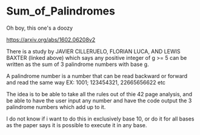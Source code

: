 # Sum_of_Palindromes

Oh boy, this one's a doozy

https://arxiv.org/abs/1602.06208v2

There is a study by JAVIER CILLERUELO, FLORIAN LUCA, AND LEWIS BAXTER (linked above) which says any positive integer of g >= 5 can be written as the sum of 3 palindrome numbers with base g.

A palindrome number is a number that can be read backward or forward and read the same way
EX: 1001; 123454321, 22665656622 etc

The idea is to be able to take all the rules out of thie 42 page analysis, and be able to have the user input any number and have the code output the 3 palindrome numbers which add up to it.

I do not know if i want to do this in exclusively base 10, or do it for all bases as the paper says it is possible to execute it in any base.
